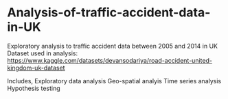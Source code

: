 # Analysis-of-traffic-accident-data-in-UK
Exploratory analysis to traffic accident data between 2005 and 2014 in UK
Dataset used in analysis: https://www.kaggle.com/datasets/devansodariya/road-accident-united-kingdom-uk-dataset

Includes,
    Exploratory data analysis
    Geo-spatial analyis
    Time series analysis
    Hypothesis testing
